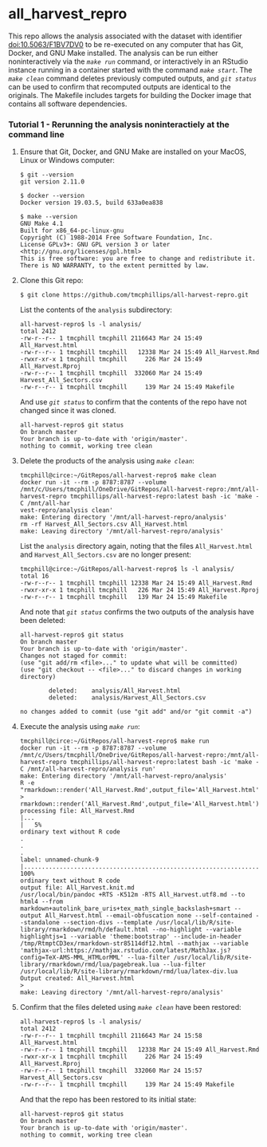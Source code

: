 # all_harvest_repro

This repo allows the analysis associated with the dataset with identifier [doi:10.5063/F1BV7DV0](https://knb.ecoinformatics.org/view/doi:10.5063/F1BV7DV0) to be re-executed on any computer that has Git, Docker, and GNU Make installed. The analysis can be run either noninteractively via the *`make run`* command, or interactively in an RStudio instance running in a container started with the command *`make start`*. The *`make clean`* command deletes previously computed outputs, and *`git status`* can be used to confirm that recomputed outputs are identical to the originals. The Makefile includes targets for building the Docker image that contains all software dependencies.

### Tutorial 1 - Rerunning the analysis noninteractiely at the command line

1. Ensure that Git, Docker, and GNU Make are installed on your MacOS, Linux or Windows computer:

	```
	$ git --version
	git version 2.11.0

	$ docker --version
	Docker version 19.03.5, build 633a0ea838

	$ make --version
	GNU Make 4.1
	Built for x86_64-pc-linux-gnu
	Copyright (C) 1988-2014 Free Software Foundation, Inc.
	License GPLv3+: GNU GPL version 3 or later <http://gnu.org/licenses/gpl.html>
	This is free software: you are free to change and redistribute it.
	There is NO WARRANTY, to the extent permitted by law.
	```

2. Clone this Git repo:

	```
	$ git clone https://github.com/tmcphillips/all-harvest-repro.git
	```

	List the contents of the `analysis` subdirectory:

	```
	all-harvest-repro$ ls -l analysis/
	total 2412
	-rw-r--r-- 1 tmcphill tmcphill 2116643 Mar 24 15:49 All_Harvest.html
	-rw-r--r-- 1 tmcphill tmcphill   12338 Mar 24 15:49 All_Harvest.Rmd
	-rwxr-xr-x 1 tmcphill tmcphill     226 Mar 24 15:49 All_Harvest.Rproj
	-rw-r--r-- 1 tmcphill tmcphill  332060 Mar 24 15:49 Harvest_All_Sectors.csv
	-rw-r--r-- 1 tmcphill tmcphill     139 Mar 24 15:49 Makefile
	```

	And use *`git status`* to confirm that the contents of the repo have not changed since it was cloned.

	```
	all-harvest-repro$ git status
	On branch master
	Your branch is up-to-date with 'origin/master'.
	nothing to commit, working tree clean
	```

3. Delete the products of the analysis using *`make clean`*:

	```
	tmcphill@circe:~/GitRepos/all-harvest-repro$ make clean
	docker run -it --rm -p 8787:8787 --volume /mnt/c/Users/tmcphill/OneDrive/GitRepos/all-harvest-repro:/mnt/all-harvest-repro tmcphillips/all-harvest-repro:latest bash -ic 'make -C /mnt/all-har
	vest-repro/analysis clean'
	make: Entering directory '/mnt/all-harvest-repro/analysis'
	rm -rf Harvest_All_Sectors.csv All_Harvest.html
	make: Leaving directory '/mnt/all-harvest-repro/analysis'
	```

	List the `analysis` directory again, noting that the files `All_Harvest.html` and `Harvest_All_Sectors.csv` are no longer present:

	```
	tmcphill@circe:~/GitRepos/all-harvest-repro$ ls -l analysis/
	total 16
	-rw-r--r-- 1 tmcphill tmcphill 12338 Mar 24 15:49 All_Harvest.Rmd
	-rwxr-xr-x 1 tmcphill tmcphill   226 Mar 24 15:49 All_Harvest.Rproj
	-rw-r--r-- 1 tmcphill tmcphill   139 Mar 24 15:49 Makefile
	```

	And note that *`git status`* confirms the two outputs of the analysis have been deleted:

	```
	all-harvest-repro$ git status
	On branch master
	Your branch is up-to-date with 'origin/master'.
	Changes not staged for commit:
	(use "git add/rm <file>..." to update what will be committed)
	(use "git checkout -- <file>..." to discard changes in working directory)

			deleted:    analysis/All_Harvest.html
			deleted:    analysis/Harvest_All_Sectors.csv

	no changes added to commit (use "git add" and/or "git commit -a")
	```

4. Execute the analysis using *`make run`*:

	```
	tmcphill@circe:~/GitRepos/all-harvest-repro$ make run
	docker run -it --rm -p 8787:8787 --volume /mnt/c/Users/tmcphill/OneDrive/GitRepos/all-harvest-repro:/mnt/all-harvest-repro tmcphillips/all-harvest-repro:latest bash -ic 'make -C /mnt/all-harvest-repro/analysis run'
	make: Entering directory '/mnt/all-harvest-repro/analysis'
	R -e "rmarkdown::render('All_Harvest.Rmd',output_file='All_Harvest.html')"
	> rmarkdown::render('All_Harvest.Rmd',output_file='All_Harvest.html')
	processing file: All_Harvest.Rmd
	|...                                                                   |   5%
	ordinary text without R code
	.
	.
	.
	label: unnamed-chunk-9
	|......................................................................| 100%
	ordinary text without R code
	output file: All_Harvest.knit.md
	/usr/local/bin/pandoc +RTS -K512m -RTS All_Harvest.utf8.md --to html4 --from markdown+autolink_bare_uris+tex_math_single_backslash+smart --output All_Harvest.html --email-obfuscation none --self-contained --standalone --section-divs --template /usr/local/lib/R/site-library/rmarkdown/rmd/h/default.html --no-highlight --variable highlightjs=1 --variable 'theme:bootstrap' --include-in-header /tmp/RtmptCD3ex/rmarkdown-str85114df12.html --mathjax --variable 'mathjax-url:https://mathjax.rstudio.com/latest/MathJax.js?config=TeX-AMS-MML_HTMLorMML' --lua-filter /usr/local/lib/R/site-library/rmarkdown/rmd/lua/pagebreak.lua --lua-filter /usr/local/lib/R/site-library/rmarkdown/rmd/lua/latex-div.lua
	Output created: All_Harvest.html
	>
	make: Leaving directory '/mnt/all-harvest-repro/analysis'
	```

5. Confirm that the files deleted using *`make clean`* have been restored:

	```
	all-harvest-repro$ ls -l analysis/
	total 2412
	-rw-r--r-- 1 tmcphill tmcphill 2116643 Mar 24 15:58 All_Harvest.html
	-rw-r--r-- 1 tmcphill tmcphill   12338 Mar 24 15:49 All_Harvest.Rmd
	-rwxr-xr-x 1 tmcphill tmcphill     226 Mar 24 15:49 All_Harvest.Rproj
	-rw-r--r-- 1 tmcphill tmcphill  332060 Mar 24 15:57 Harvest_All_Sectors.csv
	-rw-r--r-- 1 tmcphill tmcphill     139 Mar 24 15:49 Makefile
	```

	And that the repo has been restored to its initial state:

	```
	all-harvest-repro$ git status
	On branch master
	Your branch is up-to-date with 'origin/master'.
	nothing to commit, working tree clean
	```



